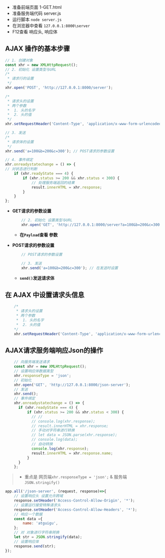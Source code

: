 * 准备前端页面 1-GET.html
* 准备服务端代码 server.js
* 运行脚本 `node server.js`
* 在浏览器中查看 `127.0.0.1:8000\server`
* F12查看 响应头, 响应体
## AJAX 操作的基本步骤
```javascript
// 1. 创建对象
const xhr = new XMLHttpRequest();
// 2. 初始化 设置类型与URL
/*
 * 请求行的设置
 */
xhr.open('POST', 'http://127.0.0.1:8000/server');

/*
 * 请求头的设置
 * 两个参数
 *  1. 头的名字
 *  2. 头的值
 */
xhr.setRequestHeader('Content-Type', 'application/x-www-form-urlencoded'); // Content-Type: 设置请求体内容的类型

// 3. 发送
/*
 * 请求体的设置
 */
xhr.send('a=100&b=200&c=300'); // POST请求的参数设置

// 4. 事件绑定
xhr.onreadystatechange = () => {
// 对状态进行判断
    if (xhr.readyState === 4) {
        if (xhr.status >= 200 && xhr.status < 300) {
            // 处理服务端返回的结果
            result.innerHTML = xhr.response;
        }
    }
};
```
* **GET请求的参数设置**
    ```javascript
        // 2. 初始化 设置类型与URL
        xhr.open('GET', 'http://127.0.0.1:8000/server?a=100&b=200&c=300'); // 在 AJAX 中传递参数
    ```
    
    * **在`Payload`查看 参数**
* **POST请求的参数设置**
    ```javascript
        // POST请求的参数设置
    
        // 3. 发送
        xhr.send('a=100&b=200&c=300'); // 在发送时设置
    ```
    * **`send()`发送请求体**
## 在 AJAX 中设置请求头信息
```javascript
    /*
     * 请求头的设置
     * 两个参数
     *  1. 头的名字
     *  2. 头的值
    */
    xhr.setRequestHeader('Content-Type', 'application/x-www-form-urlencoded'); // Content-Type: 设置请求体内容的类型
```
## AJAX请求服务端响应Json的操作
```javascript
    // 向服务端发送请求
    const xhr = new XMLHttpRequest();
    // 设置响应体数据类型
    xhr.responseType = 'json';
    // 初始化
    xhr.open('GET', 'http://127.0.0.1:8000/json-server');
    // 发送
    xhr.send();
    // 事件绑定
    xhr.onreadystatechange = () => {
      if (xhr.readyState === 4) {
          if (xhr.status >= 200 && xhr.status < 300) {
            // //
            // console.log(xhr.response);
            // result.innerHTML = xhr.response;
            // 手动对字符串进行转换
            // let data = JSON.parse(xhr.response);
            // console.log(data);
            // 自动转换
            console.log(xhr.response);
            result.innerHTML = xhr.response.name;
          }
      }
    };
```
> * 重点是 网页端`xhr.responseType = 'json';` & 服务端`JSON.stringify()`
```javascript
app.all('/json-server', (request, response)=>{
    // 设置响应头 设置允许跨域
    response.setHeader('Access-Control-Allow-Origin', '*');
    // 设置运行接受特殊请求头
    response.setHeader('Access-Control-Allow-Headers', '*');
    // 响应一个数据
    const data ={
        name: 'atguigu',
    };
    // 对 对象进行字符串转换
    let str = JSON.stringify(data);
    // 设置响应体
    response.send(str);
});
```